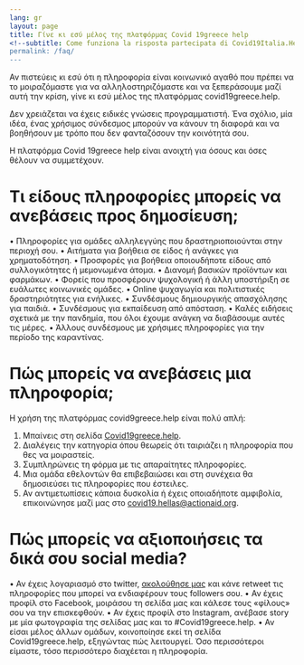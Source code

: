 ```yaml
---
lang: gr
layout: page
title: Γίνε κι εσύ μέλος της πλατφόρμας Covid 19greece help
<!--subtitle: Come funziona la risposta partecipata di Covid19Italia.Help all'emergenza coronavirus?-->
permalink: /faq/
---
```


Αν πιστεύεις κι εσύ ότι η πληροφορία είναι κοινωνικό αγαθό που πρέπει να το μοιραζόμαστε για να αλληλοστηριζόμαστε και να ξεπεράσουμε μαζί αυτή την κρίση, γίνε κι εσύ μέλος της πλατφόρμας covid19greece.help. 

Δεν χρειάζεται να έχεις ειδικές γνώσεις προγραμματιστή. Ένα σχόλιο, μία ιδέα, ένας χρήσιμος σύνδεσμος μπορούν να κάνουν τη διαφορά και να βοηθήσουν με τρόπο που δεν φανταζόσουν την κοινότητά σου.

Η πλατφόρμα Covid 19greece help είναι ανοιχτή για όσους και όσες θέλουν να συμμετέχουν.

# Tι είδους πληροφορίες μπορείς να ανεβάσεις προς δημοσίευση;

•	Πληροφορίες για ομάδες αλληλεγγύης που δραστηριοποιούνται στην περιοχή σου.
•	Αιτήματα για βοήθεια σε είδος ή ανάγκες για χρηματοδότηση.
•	Προσφορές για βοήθεια οποιουδήποτε είδους από συλλογικότητες ή μεμονωμένα άτομα.
•	Διανομή βασικών προϊόντων και φαρμάκων.
•	Φορείς που προσφέρουν ψυχολογική ή άλλη υποστήριξη σε ευάλωτες κοινωνικές ομάδες.
•	Online ψυχαγωγία και πολιτιστικές δραστηριότητες για ενήλικες.
•	Συνδέσμους δημιουργικής απασχόλησης για παιδιά.
•	Συνδέσμους για εκπαίδευση από απόσταση.
•	Καλές ειδήσεις σχετικά με την πανδημία, που όλοι έχουμε ανάγκη να διαβάσουμε αυτές τις μέρες.
•	Άλλους συνδέσμους με χρήσιμες πληροφορίες για την περίοδο της καραντίνας.

# Πώς μπορείς να ανεβάσεις μια πληροφορία;

Η χρήση της πλατφόρμας covid9greece.help είναι πολύ απλή:

1.	Μπαίνεις στη σελίδα [Covid19greece.help](https://covid19greece.help). 
2.	Διαλέγεις την κατηγορία όπου θεωρείς ότι ταιριάζει η πληροφορία που θες να μοιραστείς.
3.	Συμπληρώνεις τη φόρμα με τις απαραίτητες πληροφορίες.
4.	Μια ομάδα εθελοντών θα επιβεβαιώσει και στη συνέχεια θα δημοσιεύσει τις πληροφορίες που έστειλες.
5.	Αν αντιμετωπίσεις κάποια δυσκολία ή έχεις οποιαδήποτε αμφιβολία, επικοινώνησε μαζί μας στο [covid19.hellas@actionaid.org](covid19.hellas@actionaid.org).

# Πώς μπορείς να αξιοποιήσεις τα δικά σου social media?

•	Αν έχεις λογαριασμό στο twitter, [ακολούθησε μας](https://twitter.com/ActionAidHellas) και κάνε retweet τις πληροφορίες που μπορεί να ενδιαφέρουν τους followers σου.
•	Αν έχεις προφίλ στο Facebook, μοιράσου τη σελίδα μας και κάλεσε τους «φίλους» σου να την επισκεφθούν.
•	Αν έχεις προφίλ στο Instagram, ανέβασε story με μία φωτογραφία της σελίδας μας και το #Covid19greece.help. 
•	Αν είσαι μέλος άλλων ομάδων, κοινοποίησε εκεί τη σελίδα Covid19greece.help, εξηγώντας πώς λειτουργεί. Όσο περισσότεροι είμαστε, τόσο περισσότερο διαχέεται η πληροφορία. 

